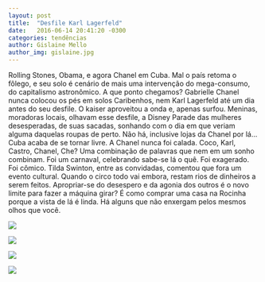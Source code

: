 ```yaml
---
layout: post
title:  "Desfile Karl Lagerfeld"
date:   2016-06-14 20:41:20 -0300
categories: tendências
author: Gislaine Mello
author_img: gislaine.jpg
---
```


Rolling Stones, Obama, e agora Chanel em Cuba. Mal o país retoma o fôlego, e seu solo é cenário de mais uma intervenção do mega-consumo, do capitalismo astronômico. A que ponto chegamos? Gabrielle Chanel nunca colocou os pés em solos Caribenhos, nem Karl Lagerfeld até um dia antes do seu desfile. O kaiser aproveitou a onda e, apenas surfou. Meninas, moradoras locais, olhavam esse desfile, a Disney Parade das mulheres desesperadas, de suas sacadas, sonhando com o dia em que veriam alguma daquelas roupas de perto. Não há, inclusive lojas da Chanel por lá... Cuba acaba de se tornar livre. A Chanel nunca foi calada. Coco, Karl, Castro, Chanel, Che? Uma combinação de palavras que nem em um sonho combinam. Foi um carnaval, celebrando sabe-se lá o quê. Foi exagerado. Foi cômico. Tilda Swinton, entre as convidadas, comentou que fora um evento cultural. Quando o circo todo vai embora, restam rios de dinheiros a serem feitos. Apropriar-se do desespero e da agonia dos outros é o novo limite para fazer a máquina girar? É como comprar uma casa na Rocinha porque a vista de lá é linda. Há alguns que não enxergam pelos mesmos olhos que você.

![](http://www.alessandrostein.com/blog-fashion-hug/images/posts/ScreenHunter_602%20Jun.%2014%2012.48.jpg)

![](http://www.alessandrostein.com/blog-fashion-hug/images/posts/ScreenHunter_603%20Jun.%2014%2012.48.jpg)

![](http://www.alessandrostein.com/blog-fashion-hug/images/posts/ScreenHunter_604%20Jun.%2014%2012.48.jpg)

![](http://www.alessandrostein.com/blog-fashion-hug/images/posts/ScreenHunter_605%20Jun.%2014%2012.48.jpg)
